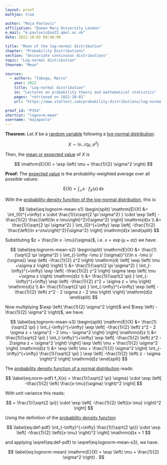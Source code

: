 ```yaml
---
layout: proof
mathjax: true

author: "Maja Pavlovic"
affiliation: "Queen Mary University London"
e_mail: "m.pavlovic@se22.qmul.ac.uk"
date: 2022-10-02 09:46:00

title: "Mean of the log-normal distribution"
chapter: "Probability Distributions"
section: "Univariate continuous distributions"
topic: "Log-normal distribution"
theorem: "Mean"

sources:
  - authors: "Taboga, Marco"
    year: 2022
    title: "Log-normal distribution"
    in: "Lectures on probability theory and mathematical statistics"
    pages: "retrieved on 2022-10-01"
    url: "https://www.statlect.com/probability-distributions/log-normal-distribution"

proof_id: "P354"
shortcut: "lognorm-mean"
username: "majapavlo"
---
```


**Theorem:** Let $X$ be a [random variable](/D/rvar) following a [log-normal distribution](/D/lognorm):

$$ \label{eq:lognorm}
X \sim \ln  \mathcal{N}(\mu, \sigma^2) 
$$

Then, the [mean or expected value](/D/mean) of $X$ is

$$
\mathrm{E}(X) = \exp \left( \mu + \frac{1}{2} \sigma^2 \right) 
$$


**Proof:** The [expected value](/D/mean) is the probability-weighted average over all possible values:

$$ \label{eq:mean}
\mathrm{E}(X) = \int_{\mathcal{X}} x \cdot f_X(x) \, \mathrm{d}x 
$$

With the [probability density function of the log-normal distribution](/P/lognorm-pdf), this is:

$$ \label{eq:lognorm-mean-s1}
\begin{split}
\mathrm{E}(X) &= \int_{0}^{+\infty} x \cdot \frac{1}{x\sqrt{2 \pi \sigma^2} } \cdot \exp \left[ -\frac{1}{2}  \frac{\left(\ln x-\mu\right)^2}{\sigma^2} \right]  \mathrm{d}x \\
&= \frac{1}{\sqrt{2 \pi \sigma^2} } \int_{0}^{+\infty} \exp \left[ -\frac{1}{2}  \frac{\left(\ln x-\mu\right)^2}{\sigma^2} \right] \mathrm{d}x
\end{split}
$$

Substituting $z = \frac{\ln x -\mu}{\sigma}$, i.e. $x = \exp \left( \mu + \sigma z \right )$ we have:

$$ \label{eq:lognorm-mean-s2}
\begin{split}
\mathrm{E}(X) &= \frac{1}{\sqrt{2 \pi \sigma^2} } \int_{(-\infty -\mu )/ (\sigma)}^{(\ln x -\mu )/ (\sigma)} \exp \left( -\frac{1}{2}  z^2 \right) \mathrm{d} \left[ \exp \left( \mu +\sigma z \right) \right] \\
&= \frac{1}{\sqrt{2 \pi \sigma^2} } \int_{-\infty}^{+\infty} \exp \left( -\frac{1}{2}  z^2 \right) \sigma \exp \left( \mu +\sigma z \right) \mathrm{d}z \\
&= \frac{1}{\sqrt{2 \pi} } \int_{-\infty}^{+\infty} \exp \left( -\frac{1}{2}  z^2 + \sigma z + \mu \right)  \mathrm{d}z \\
&= \frac{1}{\sqrt{2 \pi} } \int_{-\infty}^{+\infty} \exp \left[  -\frac{1}{2} \left(  z^2  - 2 \sigma z - 2 \mu \right) \right]  \mathrm{d}z
\end{split}
$$

Now multiplying $\exp \left( \frac{1}{2} \sigma^2 \right)$ and $\exp \left( -\frac{1}{2} \sigma^2 \right)$, we have:

$$ \label{eq:lognorm-mean-s3}
\begin{split}
\mathrm{E}(X) &= \frac{1}{\sqrt{2 \pi} } \int_{-\infty}^{+\infty} \exp \left[  -\frac{1}{2} \left(  z^2  - 2 \sigma z + \sigma^2 - 2 \mu - \sigma^2 \right) \right]  \mathrm{d}z \\
&= \frac{1}{\sqrt{2 \pi} } \int_{-\infty}^{+\infty} \exp \left[ -\frac{1}{2} \left( z^2 - 2\sigma z + \sigma^2 \right) \right] \exp \left( \mu + \frac{1}{2} \sigma^2  \right) \mathrm{d}z \\
&= \exp \left( \mu + \frac{1}{2} \sigma^2  \right) \int_{-\infty}^{+\infty} \frac{1}{\sqrt{2 \pi} } \exp \left[ -\frac{1}{2} \left( z - \sigma \right)^2 \right] \mathrm{d}z
\end{split}
$$

The [probability density function of a normal distribution](/P/norm-pdf) reads: 

$$ \label{eq:norm-pdf}
f_X(x) = \frac{1}{\sqrt{2 \pi} \sigma} \cdot \exp \left[ -\frac{1}{2} \left( \frac{x-\mu}{\sigma} \right)^2 \right]
$$

With unit variance this reads:

$$
= \frac{1}{\sqrt{2 \pi}} \cdot \exp \left[ -\frac{1}{2} \left({x-\mu} \right)^2 \right]
$$

Using the definition of the [probability density function](/D/pdf)

$$ \label{eq:def-pdf}
\int_{-\infty}^{+\infty} \frac{1}{\sqrt{2 \pi}} \cdot \exp \left[ -\frac{1}{2} \left({x-\mu} \right)^2 \right]  \mathrm{d}x  = 1
$$

and applying \eqref{eq:def-pdf} to \eqref{eq:lognorm-mean-s3}, we have:

$$ \label{eq:lognorm-mean}
\mathrm{E}(X) = \exp \left( \mu + \frac{1}{2} \sigma^2  \right) .
$$